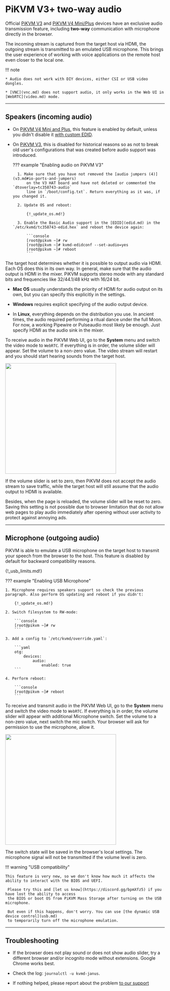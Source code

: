 # PiKVM V3+ two-way audio

Official [PiKVM V3](v3.md) and [PiKVM V4 Mini/Plus](v4.md) devices have an exclusive audio transmission feature,
including **two-way** communication with microphone directly in the browser.

The incoming stream is captured from the target host via HDMI, the outgoing stream is transmitted to an emulated USB microphone.
This brings the user experience of working with voice applications on the remote host even closer to the local one.

!!! note

    * Audio does not work with DIY devices, either CSI or USB video dongles.

    * [VNC](vnc.md) does not support audio, it only works in the Web UI in [WebRTC](video.md) mode.


-----
## Speakers (incoming audio)

* On [PiKVM V4 Mini and Plus](v4.md), this feature is enabled by default, unless you didn't disable it [with custom EDID](edid.md).

* On [PiKVM V3](v3.md), this is disabled for historical reasons so as not to break old user's configurations
    that was created before audio support was introduced.

    ??? example "Enabling audio on PiKVM V3"

        1. Make sure that you have not removed the [audio jumpers (4)](v3.md#io-ports-and-jumpers)
            on the V3 HAT board and have not deleted or commented the `dtoverlay=tc358743-audio`
            line in `/boot/config.txt`. Return everything as it was, if you changed it.

        2. Update OS and reboot:

            {!_update_os.md!}

        3. Enable the Basic Audio support in the [EDID](edid.md) in the `/etc/kvmd/tc358743-edid.hex` and reboot the device again:

            ```console
            [root@pikvm ~]# rw
            [root@pikvm ~]# kvmd-edidconf --set-audio=yes
            [root@pikvm ~]# reboot
            ```

The target host determines whether it is possible to output audio via HDMI. Each OS does this in its own way.
In general, make sure that the audio output is HDMI in the mixer.
PiKVM supports stereo mode with any standard bits and frequencies like 32/44.1/48 kHz with 16/24 bit.

* **Mac OS** usually understands the priority of HDMI for audio output on its own,
    but you can specify this explicitly in the settings.

* **Windows** requires explicit specifying of the audio output device.

* In **Linux**, everything depends on the distribution you use. In ancient times, the audio required performing
    a ritual dance under the full Moon. For now, a working Pipewire or Pulseaudio most likely be enough.
    Just specify HDMI as the audio sink in the mixer.

To receive audio in the PiKVM Web UI, go to the **System** menu and switch the video mode to `WebRTC`.
If everything is in order, the volume slider will appear. Set the volume to a non-zero value.
The video stream will restart and you should start hearing sounds from the target host.

<img src="menu_speakers.png" width="350" />

If the volume slider is set to zero, then PiKVM does not accept the audio stream to save traffic,
while the target host will still assume that the audio output to HDMI is available.

Besides, when the page is reloaded, the volume slider will be reset to zero.
Saving this setting is not possible due to browser limitation that do not allow web pages to play audio
immediately after opening without user activity to protect against annoying ads.


-----
## Microphone (outgoing audio)

PiKVM is able to emulate a USB microphone on the target host to transmit your speech from the browser to the host.
This feature is disabled by default for backward compatibility reasons.

{!_usb_limits.md!}

??? example "Enabling USB Microphone"

    1. Microphone requires speakers support so check the previous paragraph. Also perform OS updating and reboot if you didn't:

        {!_update_os.md!}

    2. Switch filesystem to RW-mode:

        ```console
        [root@pikvm ~]# rw
        ```

    3. Add a config to `/etc/kvmd/override.yaml`:

        ```yaml
        otg:
            devices:
                audio:
                    enabled: true
        ```

    4. Perform reboot:

        ```console
        [root@pikvm ~]# reboot
        ```

To receive and transmit audio in the PiKVM Web UI, go to the **System** menu and switch the video mode to `WebRTC`.
If everything is in order, the volume slider will appear with additional Microphone switch.
Set the volume to a non-zero value, next switch the mic switch.
Your browser will ask for permission to use the microphone, allow it.

<img src="menu_mic.png" width="350"/>

The switch state will be saved in the browser's local settings.
The microphone signal will not be transmitted if the volume level is zero.

!!! warning "USB compatibility"

    This feature is very new, so we don't know how much it affects the ability to interact with the BIOS and UEFI.

     Please try this and [let us know](https://discord.gg/bpmXfz5) if you have lost the ability to access
     the BIOS or boot OS from PiKVM Mass Storage after turning on the USB microphone.

     But even if this happens, don't worry. You can use [the dynamic USB device control](usb.md)
     to temporarily turn off the microphone emulation.


-----
## Troubleshooting

* If the browser does not play sound or does not show audio slider, try a different browser
    and/or incognito mode without extensions. Google Chrome works best.

* Check the log: `journalctl -u kvmd-janus`.

* If nothing helped, please report about the problem [to our support](https://discord.gg/bpmXfz5)
